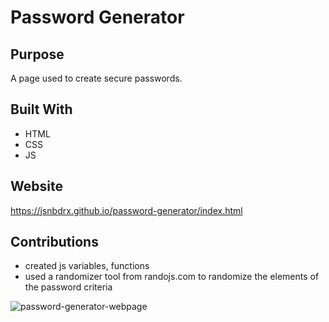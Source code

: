 # Password Generator

## Purpose
A page used to create secure passwords.

## Built With
* HTML
* CSS
* JS

## Website
https://jsnbdrx.github.io/password-generator/index.html

## Contributions
* created js variables, functions
* used a randomizer tool from randojs.com to randomize the elements of the password criteria

![password-generator-webpage](https://user-images.githubusercontent.com/91853630/140669375-79e7363e-577b-45b1-a88c-f02cbdeb1f01.png)